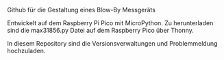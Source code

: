 Github für die Gestaltung eines Blow-By Messgeräts

Entwickelt auf dem Raspberry Pi Pico mit MicroPython.
Zu herunterladen sind die max31856.py Datei auf dem Raspberry Pico über Thonny.


In diesem Repository sind die Versionsverwaltungen und Problemmeldung hochzuladen.
